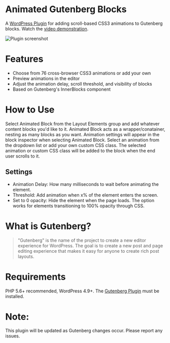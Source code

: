 # Animated Gutenberg Blocks
A [WordPress Plugin](https://wordpress.org/plugins/animated-blocks/) for adding scroll-based CSS3 animations to Gutenberg blocks. Watch the [video demonstration](https://youtu.be/HItcFIDQ0yE).

![Plugin screenshot](https://github.com/virgiliud/animated-blocks/blob/master/assets/screenshot-1.png)

# Features

 - Choose from 76 cross-browser CSS3 animations or add your own
 - Preview animations in the editor
 - Adjust the animation delay, scroll threshold, and visibility of blocks 
 - Based on Gutenberg's InnerBlocks component
 
 # How to Use
 
Select Animated Block from the Layout Elements group and add whatever content blocks you'd like to it. Animated Block acts as a wrapper/conatainer, nesting as many blocks as you want. Animation settings will appear in the block inspector when selecting Animated Block. Select an animation from the dropdown list or add your own custom CSS class. The selected animation or custom CSS class will be added to the block when the end user scrolls to it.


## Settings 

 - Animation Delay: How many milliseconds to wait before animating the element.
 - Threshold: Add animation when x% of the element enters the screen. 
 - Set to 0 opacity: Hide the element when the page loads. The option works for elements transitioning to 100% opacity through CSS.
  
 # What is Gutenberg?
 
> "Gutenberg" is the name of the project to create a new editor experience for WordPress. The goal is to create a new post and page editing experience that makes it easy for anyone to create rich post layouts.

# Requirements
PHP 5.6+ recommended, WordPress 4.9+. The [Gutenberg Plugin](https://wordpress.org/plugins/gutenberg/) must be installed.

# Note:

This plugin will be updated as Gutenberg changes occur. Please report any issues. 

